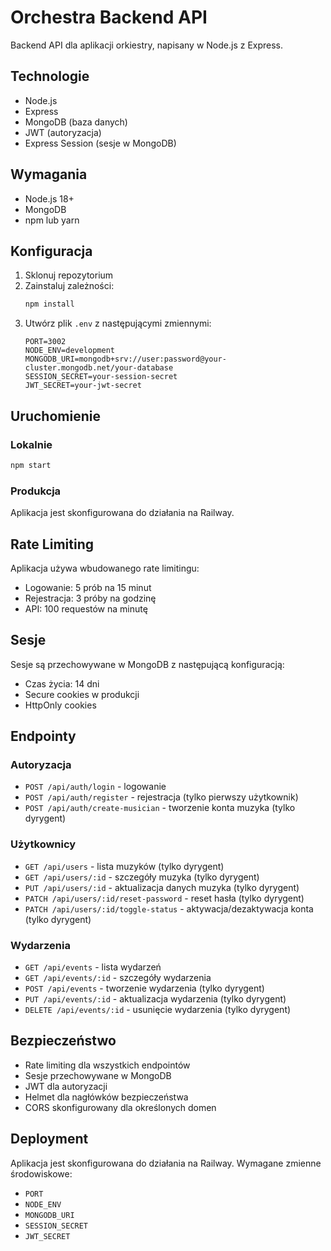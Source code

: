 # Orchestra Backend API

Backend API dla aplikacji orkiestry, napisany w Node.js z Express.

## Technologie

- Node.js
- Express
- MongoDB (baza danych)
- JWT (autoryzacja)
- Express Session (sesje w MongoDB)

## Wymagania

- Node.js 18+
- MongoDB
- npm lub yarn

## Konfiguracja

1. Sklonuj repozytorium
2. Zainstaluj zależności:
   ```bash
   npm install
   ```
3. Utwórz plik `.env` z następującymi zmiennymi:
   ```
   PORT=3002
   NODE_ENV=development
   MONGODB_URI=mongodb+srv://user:password@your-cluster.mongodb.net/your-database
   SESSION_SECRET=your-session-secret
   JWT_SECRET=your-jwt-secret
   ```

## Uruchomienie

### Lokalnie
```bash
npm start
```

### Produkcja
Aplikacja jest skonfigurowana do działania na Railway.

## Rate Limiting

Aplikacja używa wbudowanego rate limitingu:

- Logowanie: 5 prób na 15 minut
- Rejestracja: 3 próby na godzinę
- API: 100 requestów na minutę

## Sesje

Sesje są przechowywane w MongoDB z następującą konfiguracją:
- Czas życia: 14 dni
- Secure cookies w produkcji
- HttpOnly cookies

## Endpointy

### Autoryzacja
- `POST /api/auth/login` - logowanie
- `POST /api/auth/register` - rejestracja (tylko pierwszy użytkownik)
- `POST /api/auth/create-musician` - tworzenie konta muzyka (tylko dyrygent)

### Użytkownicy
- `GET /api/users` - lista muzyków (tylko dyrygent)
- `GET /api/users/:id` - szczegóły muzyka (tylko dyrygent)
- `PUT /api/users/:id` - aktualizacja danych muzyka (tylko dyrygent)
- `PATCH /api/users/:id/reset-password` - reset hasła (tylko dyrygent)
- `PATCH /api/users/:id/toggle-status` - aktywacja/dezaktywacja konta (tylko dyrygent)

### Wydarzenia
- `GET /api/events` - lista wydarzeń
- `GET /api/events/:id` - szczegóły wydarzenia
- `POST /api/events` - tworzenie wydarzenia (tylko dyrygent)
- `PUT /api/events/:id` - aktualizacja wydarzenia (tylko dyrygent)
- `DELETE /api/events/:id` - usunięcie wydarzenia (tylko dyrygent)

## Bezpieczeństwo

- Rate limiting dla wszystkich endpointów
- Sesje przechowywane w MongoDB
- JWT dla autoryzacji
- Helmet dla nagłówków bezpieczeństwa
- CORS skonfigurowany dla określonych domen

## Deployment

Aplikacja jest skonfigurowana do działania na Railway. Wymagane zmienne środowiskowe:
- `PORT`
- `NODE_ENV`
- `MONGODB_URI`
- `SESSION_SECRET`
- `JWT_SECRET` 
